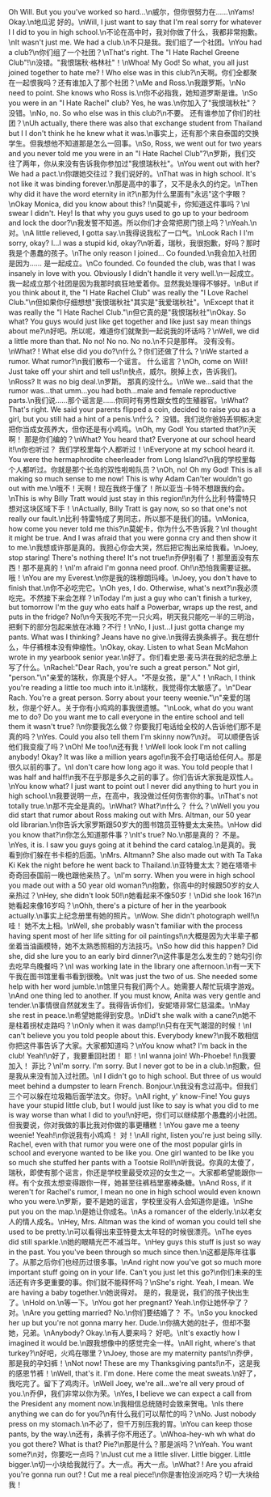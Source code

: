 Oh Will. But you you've worked so hard…\n威尔，但你很努力在……\nYams! Okay.\n地瓜泥 好的。\nWill, I just want to say that I'm real sorry for whatever I I did to you in high school.\n不论在高中时，我对你做了什么，我都非常抱歉。\nIt wasn't just me. We had a club.\n不只是我。我们组了一个社团。\nYou had a club?\n你们组了一个社团？\nThat's right. The "I Hate Rachel Greene Club"!\n没错。"我恨瑞秋·格林社"！\nWhoa! My God! So what, you all just joined together to hate me? ! Who else was in this club?\n天啊。你们全都聚在一起恨我吗？还有谁加入了那个社团？\nMe and Ross.\n我跟罗斯。\nNo need to point. She knows who Ross is.\n你不必指我，她知道罗斯是谁。\nSo you were in an "I Hate Rachel" club? Yes, he was.\n你加入了"我恨瑞秋社"？ 没错。\nNo, no. So who else was in this club?\n不要。 还有谁参加了你们的社团？\nUh actually, there there was also that exchange student from Thailand but I I don't think he he knew what it was.\n事实上，还有那个来自泰国的交换学生。但我想他不知道那是怎么一回事。\nSo, Ross, we went out for two years and you never told me you were in an "I Hate Rachel Club"?\n罗斯，我们交往了两年，你从来没有告诉我你参加过"我恨瑞秋社"。\nYou went out with her? We had a pact.\n你跟她交往过？我们说好的。\nThat was in high school. It's not like it was binding forever.\n那是高中的事了，又不是永久的约定。\nThen why did it have the word eternity in it?\n那为什么里面有"永远"这个字眼？\nOkay Monica, did you know about this? !\n莫妮卡，你知道这件事吗？\nI swear I didn't. Hey! Is that why you guys used to go up to your bedroom and lock the door?\n我发誓不知道。所以你们才会常把房门锁上吗？\nYeah.\n对。\nA little relieved, I gotta say.\n我得说我松了一口气。\nLook Rach I I'm sorry, okay? I…I was a stupid kid, okay?\n听着，瑞秋，我很抱歉，好吗？那时我是个愚蠢的孩子。\nThe only reason I joined... Co founded.\n我会加入社团是因为…… 是一起成立。\nCo founded. Co founded the club, was that I was insanely in love with you. Obviously I didn't handle it very well.\n一起成立。我一起成立那个社团是因为我那时疯狂地爱着你。显然我处理得不够好。\nBut if you think about it, the "I Hate Rachel Club" was really the "I Love Rachel Club."\n但如果你仔细想想"我恨瑞秋社"其实是"我爱瑞秋社"。\nExcept that it was really the "I Hate Rachel Club."\n但它真的是"我恨瑞秋社"\nOkay. So what? You guys would just like get together and like just say mean things about me?\n好吧。所以呢，难道你们就聚到一起说我的坏话吗？\nWell, we did a little more than that. No no! No no. No no.\n不只是那样。 没有没有。\nWhat? ! What else did you do?\n什么？你们还做了什么？\nWe started a rumor. What rumor?\n我们散布一个谣言。 什么谣言？\nOh, come on Will! Just take off your shirt and tell us!\n快点，威尔。脱掉上衣，告诉我们。\nRoss? It was no big deal.\n罗斯。 那真的没什么。\nWe we…said that the rumor was…that umm…you had both…male and female reproductive parts.\n我们说……那个谣言是……你同时有男性跟女性的生殖器官。\nWhat? That's right. We said your parents flipped a coin, decided to raise you as a girl, but you still had a hint of a penis.\n什么？ 没错。我们说你爸妈丢铜板决定把你当成女孩养大，但你还是有小鸡鸡。\nOh, my God! You started that?\n天啊！ 那是你们编的？\nWhat? You heard that? Everyone at our school heard it!\n你也听过？ 我们学校里每个人都听过！\nEveryone at my school heard it. You were the hermaphrodite cheerleader from Long Island?\n我的学校里每个人都听过。你就是那个长岛的双性啦啦队员？\nOh, no! Oh my God! This is all making so much sense to me now! This is why Adam Can'ter wouldn't go out with me.\n哦不！天啊！现在我终于懂了！所以亚当·卡特不想跟我约会。\nThis is why Billy Tratt would just stay in this region!\n为什么比利·特雷特只想对这块区域下手！\nActually, Billy Tratt is gay now, so so that one's not really our fault.\n比利·特雷特成了男同志，所以那不是我们的错。\nMonica, how come you never told me this?\n莫妮卡，你为什么不告诉我？\nI thought it might be true. And I was afraid that you were gonna cry and then show it to me.\n我想或许那是真的。我担心你会大哭，然后把它掏出来给我看。\nJoey, stop staring! There's nothing there! It's not true!\n乔伊别看了！那里面没有东西！那不是真的！\nI'm afraid I'm gonna need proof. Oh!\n恐怕我需要证据。 哦！\nYou are my Everest.\n你是我的珠穆朗玛峰。\nJoey, you don't have to finish that.\n你不必吃完它。\nOh yes, I do. Otherwise, what's next?\n我必须吃完。不然接下来会怎样？\nToday I'm just a guy who can't finish a turkey, but tomorrow I'm the guy who eats half a Powerbar, wraps up the rest, and puts in the fridge? No!\n今天我吃不完一只火鸡，明天我只能吃一半的三明治，把剩下的部分包起来放在冰箱？不行！\nNo, I just...I just gotta change my pants. What was I thinking? Jeans have no give.\n我得去换条裤子。我在想什么，牛仔裤根本没有伸缩性。\nOkay, okay. Listen to what Sean McMahon wrote in my yearbook senior year.\n好了。你们看史恩·麦马洪在我的纪念册上写了什么。\nRachel:"Dear Rach, you're such a great person." Not girl, "person."\n"亲爱的瑞秋，你真是个好人。"不是女孩，是"人"！\nRach, I think you're reading a little too much into it.\n瑞秋，我觉得你太敏感了。\n"Dear Rach. You're a great person. Sorry about your teeny weenie."\n"亲爱的瑞秋，你是个好人。关于你有小鸡鸡的事我很遗憾。"\nLook, what do you want me to do? Do you want me to call everyone in the entire school and tell them it wasn't true? !\n你要我怎么做？你要我打电话给全校的人告诉他们那不是真的吗？\nYes. Could you also tell them I'm skinny now?\n对。 可以顺便告诉他们我变瘦了吗？\nOh! Me too!\n还有我！\nWell look look I'm not calling anybody! Okay? It was like a million years ago!\n我不会打电话给任何人。那是很久以前的事了。\nI don't care how long ago it was. You told people that I was half and half!\n我不在乎那是多久之前的事了。你们告诉大家我是双性人。\nYou know what? I just want to point out I never did anything to hurt you in high school.\n我要说明一点，在高中，我没做过任何伤害你的事。\nThat's not totally true.\n那不完全是真的。\nWhat? What?\n什么？ 什么？\nWell you you did start that rumor about Ross making out with Mrs. Altman, our 50 year old librarian.\n你告诉大家罗斯跟50岁大的图书馆员亚特曼太太亲热。\nHow did you know that?\n你怎么知道那件事？\nIt's true? No.\n那是真的？ 不是。\nYes, it is. I saw you guys going at it behind the card catalog.\n是真的。我看到你们躲在书卡柜的后面。\nMrs. Altmann? She also made out with Ta Taka Ki Kek the night before he went back to Thailand.\n亚特曼太太？她在塔塔卡奇奇回泰国前一晚也跟他亲热了。\nI'm sorry. When you were in high school you made out with a 50 year old woman?\n抱歉，你高中的时候跟50岁的女人亲热过？\nHey, she didn't look 50!\n她看起来不像50岁！\nDid she look 16?\n她看起来像16岁吗？\nOhh, there's a picture of her in the yearbook actually.\n事实上纪念册里有她的照片。\nWow. She didn't photograph well!\n哇！ 她不太上相。\nWell, she probably wasn't familiar with the process having spent most of her life sitting for oil paintings!\n大概是因为大半辈子都坐着当油画模特，她不太熟悉照相的方法技巧。\nSo how did this happen? Did she, did she lure you to an early bird dinner?\n这件事是怎么发生的？她勾引你去吃早鸟晚餐吗？\nI was working late in the library one afternoon.\n有一天下午我在图书馆里看书看到很晚。\nIt was just the two of us. She needed some help with her word jumble.\n馆里只有我们两个人。她需要人帮忙玩填字游戏。\nAnd one thing led to another. If you must know, Anita was very gentle and tender.\n事情很自然就发生了。我得告诉你们，安妮塔非常仁慈温柔。\nMay she rest in peace.\n希望她能得到安息。\nDid't she walk with a cane?\n她不是柱着拐杖走路吗？\nOnly when it was damp!\n只有在天气潮湿的时候！\nI can't believe you you told people about this. Everybody knew?\n我不敢相信你把这件事告诉了大家。大家都知道吗？\nYou know what? I'm back in the club! Yeah!\n好了，我要重回社团！ 耶！\nI wanna join! Wh-Phoebe! !\n我要加入！ 菲比？\nI'm sorry. I'm sorry. But I never got to be in a club.\n抱歉，但是我从来没有加入过社团。\nI I didn't go to high school. But three of us would meet behind a dumpster to learn French. Bonjour.\n我没有念过高中。但我们三个可以躲在垃圾箱后面学法文。你好。\nAll right, y' know-Fine! You guys have your stupid little club, but I would just like to say is what you did to me is way worse than what I did to you!\n好吧，你们可以继续那个愚蠢的小社团。但我要说，你对我做的事比我对你做的事更糟糕！\nYou gave me a teeny weenie! Yeah!\n你说我有小鸡鸡！ 对！\nAll right, listen you're just being silly. Rachel, even with that rumor you were one of the most popular girls in school and everyone wanted to be like you. One girl wanted to be like you so much she stuffed her pants with a Tootsie Roll!\n听我说。你真的太傻了，瑞秋，即使有那个谣言，你还是学校里最受欢迎的女生之一。大家都希望能跟你一样。有个女孩太想变得跟你一样，她甚至往裤档里塞棒条糖。\nAnd Ross, if it weren't for Rachel's rumor, I mean no one in high school would even known who you were.\n罗斯，要不是她的谣言，学校里没有人会知道你是谁。\nShe put you on the map.\n是她让你成名。\nAs a romancer of the elderly.\n以老女人的情人成名。\nHey, Mrs. Altman was the kind of woman you could tell she used to be pretty.\n可以看得出来亚特曼太太年轻的时候很漂亮。\nThe eyes did still sparkle.\n她的眼睛光芒不减当年。\nHey guys this stuff is just so way in the past. You you've been through so much since then.\n这都是陈年往事了。从那之后你们也经历过很多事。\nAnd right now you've got so much more important stuff going on in your life. Can't you just let this go?\n你们未来的生活还有许多更重要的事。你们就不能释怀吗？\nShe's right. Yeah, I mean. We are having a baby together.\n她说得对。 是的，我是说，我们的孩子快出生了。\nHold on.\n等一下。\nYou got her pregnant? Yeah.\n你让她怀孕了？ 对。\nAre you getting married? No.\n你们要结婚了？ 不。\nSo you knocked her up but you're not gonna marry her. Dude.\n你搞大她的肚子，但却不娶她，兄弟。\nAnybody? Okay.\n有人要来吗？ 好吧。\nIt's exactly how I imagined it would be.\n跟我想像中的感觉完全一样。\nAll right, where's that turkey?\n好吧，火鸡在哪里？\nJoey, those are my maternity pants!\n乔伊，那是我的孕妇裤！\nNot now! These are my Thanksgiving pants!\n不，这是我的感恩节裤！\nWell, that's it. I'm done. Here come the meat sweats.\n好了，我吃完了。留下了鸡肉汗。\nWell Joey, we're all…we're all very proud of you.\n乔伊，我们非常以你为荣。\nYes, I believe we can expect a call from the President any moment now.\n我相信总统随时会致来贺电。\nIs there anything we can do for you?\n有什么我们可以帮忙的吗？\nNo. Just nobody press on my stomach.\n不必了，但千万别压我的胃。\nYou can keep those pants, by the way.\n还有，条裤子你不用还了。\nWhoa-hey-wh wh what do you got there? What is that? Pie?\n那是什么？那是派吗？\nYeah. You want some?\n对，你要吃一点吗？\nJust cut me a little sliver. Little bigger. Little bigger.\n切一小块给我就行了。大一点。再大一点。\nWhat? ! Are you afraid you're gonna run out? ! Cut me a real piece!\n你是害怕没派吃吗？切一大块给我！
        